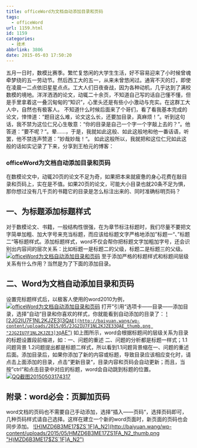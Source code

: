 ```yaml
---
title: officeWord为文档自动添加目录和页码
tags:
  - officeWord
url: 1159.html
id: 1159
categories:
  - 技术
abbrlink: 3806
date: 2015-05-03 17:50:20
---
```


五月一日时，数模比赛季。繁忙复悠闲的大学生生活，好不容易迎来了小时候曾魂牵梦绕的五一劳动节。然后西工大的五一，从来未曾悠闲过。通宵不灭的灯，即使在凌晨一二点依旧星星点点。工大人们日夜奋战，因为各种动机，几乎达到了满校数模的境地。洋洋洒洒的论文，动辄二十余页，不知道自己写的话自己懂不懂，但是手里拿着这一叠沉甸甸的“知识”，心里头还是有些小小激动与充实。在这群工大人中，自然也有极客人。 不知道什么时候后面来了个哥们，看了看我基本完成的论文，悻悻道：“题目这么难，论文这么长，还要加目录，真麻烦！”。听到这句话，我不禁为这位仁兄心生敬意：“你的目录是自己一个字一个字敲上去的？”。他答道：”要不呢？“。晕……，于是，我就如此这般、如此这般地和他一番话语，听罢，他不禁连声赞道：”妙哉妙哉！“。 如此这般所以，我就把和这位仁兄如此这般的话如实记录了下来，分享到王柏元的博客：

### officeWord为文档自动添加目录和页码

在数模论文中，动辄20页的论文不足为奇，如果把本来就疲惫的身心花费在敲目录和页码上，实在是不值。如果20页的论文，可能大小目录也就20条不足为惧，那你想过没有几千页的书籍它的目录是怎么标注出来的、同时准确标明页码？

一、为标题添加标题样式
-----------

对于数模论文、书籍，一般结构性很强，在为章节标注标题时，我们尽量不要把文字简单加粗、加大字号来充当标题，而应该给标题文字严格地添加”标题一“、”标题二“等标题样式。添加标题样式，word不仅会帮你把标题文字加粗加字号，还会识别出内容间的层次关系：比如标题一是标题二的父级，标题二是标题三的父级。 [![officeWord为文档自动添加目录和页码](http://baiyuan.wang/wp-content/uploads/2015/05/image_thumb.png "officeWord为文档自动添加目录和页码")](http://baiyuan.wang/wp-content/uploads/2015/05/image.png) 至于添加严格的标题样式和标题间层级关系有什么作用？当然是为了下面的添加目录。

二、Word为文档自动添加目录和页码
------------------

设置完标题样式后，以极客人使用的word2010为例， [![officeWord为文档自动添加目录和页码](http://baiyuan.wang/wp-content/uploads/2015/05/ZNC5DOX87JX88W_L6_thumb.png "officeWord为文档自动添加目录和页码")](http://baiyuan.wang/wp-content/uploads/2015/05/ZNC5DOX87JX88W_L6.png) 打开”引用“选项卡——目录——添加目录，选择”自动“目录和你喜欢的样式，你就能看到自动添加的目录了： [![2JG2IU7F1NL2KJZE3]3Q`AE](http://baiyuan.wang/wp-content/uploads/2015/05/2JG2IU7F1NL2KJZE33QAE_thumb.png "2JG2IU7F1NL2KJZE3]3Q`AE")](http://baiyuan.wang/wp-content/uploads/2015/05/2JG2IU7F1NL2KJZE33QAE.png) 如上图所示，word会根据标题间的层级关系为目录的标题设置段前缩进，如：一、问题的重述 二、问题的分析都是标题一样式；1.1问题背景 1.2问题提出都是标题二样式，所以看到1.1问题背景缩在一、问题的重述后面。添加目录后，如果你添加了新的内容或标题，导致目录应该相应变化时，请点击上面添加的目录，点击”更新目录“，目录内容和页码会自动更新；而且，当按”ctrl“和点击目录中对应的标题，word会自动跳到标题的位置。 [![QQ截图20150503174317](http://baiyuan.wang/wp-content/uploads/2015/05/QQ20150503174317_thumb.png "QQ截图20150503174317")](http://baiyuan.wang/wp-content/uploads/2015/05/QQ20150503174317.png)  

附录：word必会：页脚加页码
---------------

word文档的页码也不需要自己手动添加，选择”插入——页码“，选择页码即可，几种页码样式请自己选择。这样在建立一个新的word页面时，新页面的页码也会同步添加。 [![H)MZD6B3ME17$ZS`1F]A_N2](http://baiyuan.wang/wp-content/uploads/2015/05/HMZD6B3ME17ZS1FA_N2_thumb.png "H)MZD6B3ME17$ZS`1F]A_N2")](http://baiyuan.wang/wp-content/uploads/2015/05/HMZD6B3ME17ZS1FA_N2.png)